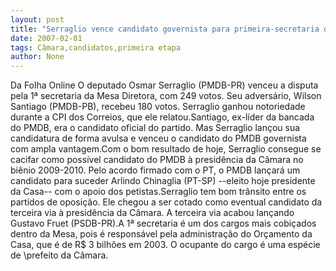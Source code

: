 ```yaml
---
layout: post
title: "Serraglio vence candidato governista para primeira-secretaria da Câmara "
date: 2007-02-01
tags: Câmara,candidatos,primeira etapa
author: None
---
```

Da Folha Online
O deputado Osmar Serraglio (PMDB-PR) venceu a disputa pela 1ª secretaria da Mesa Diretora, com 249 votos. Seu adversário, Wilson Santiago (PMDB-PB), recebeu 180 votos. Serraglio ganhou notoriedade durante a CPI dos Correios, que ele relatou.Santiago, ex-líder da bancada do PMDB, era o candidato oficial do partido. Mas Serraglio lançou sua candidatura de forma avulsa e venceu o candidato do PMDB governista com ampla vantagem.Com o bom resultado de hoje, Serraglio consegue se cacifar como possível candidato do PMDB à presidência da Câmara no biênio 2009-2010. Pelo acordo firmado com o PT, o PMDB lançará um candidato para suceder Arlindo Chinaglia (PT-SP) --eleito hoje presidente da Casa-- com o apoio dos petistas.Serraglio tem bom trânsito entre os partidos de oposição. Ele chegou a ser cotado como eventual candidato da terceira via à presidência da Câmara. A terceira via acabou lançando Gustavo Fruet (PSDB-PR).A 1ª secretaria é um dos cargos mais cobiçados dentro da Mesa, pois é responsável pela administração do Orçamento da Casa, que é de R$ 3 bilhões em 2003. O ocupante do cargo é uma espécie de \prefeito da Câmara\. 